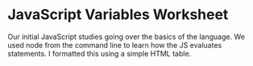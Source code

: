 # JavaScript Variables Worksheet

Our initial JavaScript studies going over the basics of the language.
We used node from the command line to learn how the JS evaluates statements.
I formatted this using a simple HTML table.
